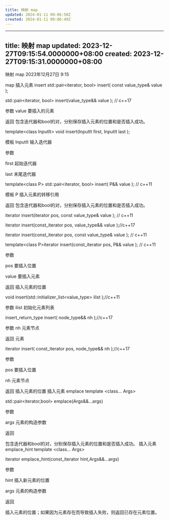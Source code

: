 ```yaml
---
title: 映射 map
updated: 2024-01-11 09:06:50Z
created: 2024-01-11 09:06:49Z
---
```


---
title: 映射 map
updated: 2023-12-27T09:15:54.0000000+08:00
created: 2023-12-27T09:15:31.0000000+08:00
---

映射 map
2023年12月27日
9:15

map
插入元素 insert
std::pair\<iterator, bool\> insert( const value_type& value );

std::pair\<iterator, bool\> insert(value_type&& value ); // c++17

参数 value 要插入的元素

返回 包含迭代器和bool的对，分别保存插入元素的位置和是否插入成功。

template\<class InputIt\> void insert(InputIt first, InputIt last );

模板 InputIt 输入迭代器

参数

first 起始迭代器

last 末尾迭代器

template\<class P\> std::pair\<iterator, bool\> insert( P&& value ); // c++11

模板 P 插入元素的转移引用

返回 包含迭代器和bool的对，分别保存插入元素的位置和是否插入成功。

iterator insert(iterator pos, const value_type& value ); // c++11

iterator insert(const_iterator pos, value_type&& value );//c++17

iterator insert(const_iterator pos, const value_type& value ); // c++11

template\<class P\>iterator insert(const_iterator pos, P&& value ); // c++11

参数

pos 要插入位置

value 要插入元素

返回 插入元素的位置

void insert(std::initializer_list\<value_type\> ilist );//c++11

参数 ilist 初始化元素列表

insert_return_type insert( node_type&& nh );//c++17

参数 nh 元素节点

返回 元素

iterator insert( const_iterator pos, node_type&& nh );//c++17

参数

pos 要插入位置

nh 元素节点

返回 插入元素的位置
插入元素 emplace
template \<class... Args\>

std::pair\<iterator,bool\> emplace(Args&&...args)

参数

args 元素的构造参数

返回

包含迭代器和bool的对，分别保存插入元素的位置和是否插入成功。
插入元素 emplace_hint
template \<class... Args\>

iterator emplace_hint(const_iterator hint,Args&&...args)

参数

hint 插入新元素的位置

args 元素的构造参数

返回

插入元素的位置；如果因为元素存在而导致插入失败，则返回已存在元素位置。

